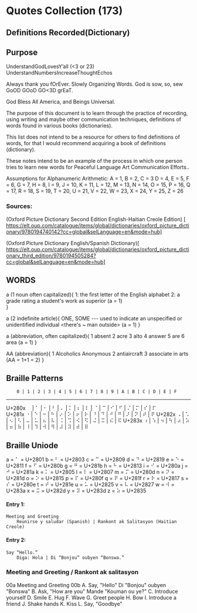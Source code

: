 # Quotes Collection (173)

## Definitions  Recorded(Dictionary)
## Purpose
UnderstandGodLovesY’all (<3 or 23)  UnderstandNumbersIncreaseThoughtEchos 

Always thank you fOrEver.
Slowly Organizing Words.
God is sow, so, sew GoOD GOoD GO<3D grEaT.

God Bless All
America, and
Beings Universal.

The purpose of this document is to learn through the practice of recording, using writing and maybe other communication techniques, definitions of words found in various books (dictionaries).  

This list does not intend to be a resource for others to find definitions of words, for that I would recommend acquiring a book of definitions (dictionary). 

These notes intend to be an example of the process in which one person tries to learn new words for Peaceful Language Art Communication Efforts.. 

Assumptions for Alphanumeric Arithmetic: 
A = 1, B = 2, C = 3
D = 4,
E = 5,
F = 6,
G = 7,
H = 8,
I = 9,
J = 10,
K = 11,
L = 12,
M = 13,
N = 14,
O = 15,
P = 16,
Q = 17,
R = 18,
S = 19,
T = 20,
U = 21,
V = 22,
W = 23, X = 24, Y = 25, Z = 26






### Sources:

(Oxford Picture Dictionary Second Edition English-Haitian Creole Edition)
[ https://elt.oup.com/catalogue/items/global/dictionaries/oxford_picture_dictionary/9780194740142?cc=global&selLanguage=en&mode=hub]

(Oxford Picture Dictionary English/Spanish Dictionary)[ https://elt.oup.com/catalogue/items/global/dictionaries/oxford_picture_dictionary_third_edition/9780194505284?cc=global&selLanguage=en&mode=hub]

## WORDS
a (1 noun often capitalized){
	1: the first letter of the English alphabet
 	2: a grade rating a student's work as superior
	(a = 1)  
}

a (2 indefinite article){
	ONE, SOME --- used to indicate an
 	unspecified or unidentified individual
  	<there's ~ man outside>
	(a = 1)	
 }

 a (abbreviation, often capitalized){
 	1 absent
	2 acre
 	3 alto
  	4 answer
   	5 are
	6 area
 	(a = 1)
  }

AA (abbreviation){
	1 Alcoholics Anonymous
 	2 antiaircraft
  	3 associate in arts
   (AA = 1+1 = 2)
}


##							Braille Patterns
        0 | 1 | 2 | 3 | 4 | 5 | 6 | 7 | 8 | 9 | A | B | C | D | E | F
 ----------------------------------------------------------------------
U+280x  ⠀  | ⠁ | ⠂ | ⠃  | ⠄  | ⠅ | ⠆  | ⠇ | ⠈  | ⠉ | ⠊  | ⠋ | ⠌  | ⠍  | ⠎ | ⠏  
U+281x  ⠐  | ⠑ | ⠒ | ⠓  | ⠔  | ⠕ | ⠖  | ⠗ | ⠘  | ⠙ | ⠚  | ⠛ | ⠜  | ⠝  | ⠞ | ⠟ 
U+282x  ⠠  | ⠡ | ⠢ | ⠣  | ⠤  | ⠥ | ⠦  | ⠧ | ⠨  | ⠩ | ⠪  | ⠫ | ⠬  | ⠭  | ⠮ | ⠯
U+283x  ⠰  | ⠱ | ⠲ | ⠳  | ⠴  | ⠵ | ⠶  | ⠷ | ⠸  | ⠹ | ⠺  | ⠻ | ⠼  | ⠽  | ⠾ | ⠿

## Braille Uniode

a = ⠁ = U+2801
b = ⠃ = U+2803
c = ⠉ = U+2809
d = ⠙ = U+2819
e = ⠑ = U+2811
f = ⠋ = U+280b
g = ⠛ = U+281b
h = ⠓ = U+2813
i = ⠊ = U+280a
j = ⠚ = U+281a
k = ⠅ = U+2805
l = ⠇ = U+2807
m = ⠍ = U+280d
n = ⠝ = U+281d
o = ⠕ = U+2815
p = ⠏ = U+280f
q = ⠟ = U+281f
r = ⠗ = U+2817
s = ⠎ = U+280e
t = ⠞ = U+281e
u = ⠥ = U+2825
v = ⠧ = U+2827
w = ⠺ = U+283a 
x = ⠭ = U+282d
y = ⠽ = U+283d
z = ⠵ = U+2835

#### Entry 1:
	Meeting and Greeting
		Reunirse y saludar (Spanish) | Rankont ak Salitasyon (Haitian Creole)
		
#### Entry 2:
	Say “Hello.”
		Diga: Hola | Di “Bonjou” oubyen “Bonswa.”
		
### Meeting and Greeting / Rankont ak salitasyon

00a Meeting and Greeting
00b
A. Say, "Hello"
	Di "Bonjou" oubyen "Bonswa"
B. Ask, "How are you"
	Mande "Kouman ou ye?"
C. Introduce yourself
D. Smile
E. Hug
F. Wave
G. Greet people
H. Bow
I. Introduce a friend
J. Shake hands
K. Kiss
L. Say, "Goodbye"



